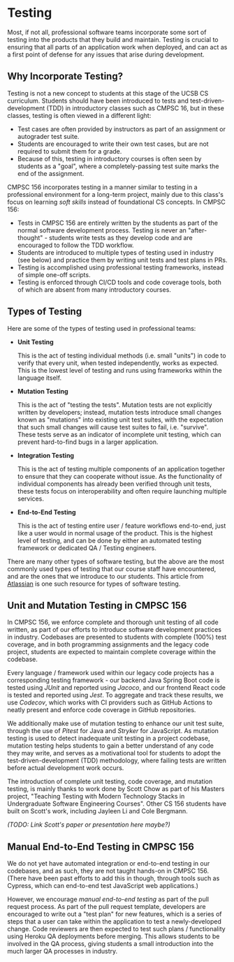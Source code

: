 # Testing

Most, if not all, professional software teams incorporate some sort of testing into the products that they build and maintain. Testing is crucial to ensuring that all parts of an application work when deployed, and can act as a first point of defense for any issues that arise during development.

## Why Incorporate Testing?

Testing is not a new concept to students at this stage of the UCSB CS curriculum. Students should have been introduced to tests and test-driven-development (TDD) in introductory classes such as CMPSC 16, but in these classes, testing is often viewed in a different light:

* Test cases are often provided by instructors as part of an assignment or autograder test suite.
* Students are encouraged to write their own test cases, but are not required to submit them for a grade.
* Because of this, testing in introductory courses is often seen by students as a "goal", where a completely-passing test suite marks the end of the assignment.

CMPSC 156 incorporates testing in a manner similar to testing in a professional environment for a long-term project, mainly due to this class's focus on learning *soft skills* instead of foundational CS concepts. In CMPSC 156:

* Tests in CMPSC 156 are entirely written by the students as part of the normal software development process. Testing is never an "after-thought" - students write tests as they develop code and are encouraged to follow the TDD workflow.
* Students are introduced to multiple types of testing used in industry (see below) and practice them by writing unit tests and test plans in PRs.
* Testing is accomplished using professional testing frameworks, instead of simple one-off scripts.
* Testing is enforced through CI/CD tools and code coverage tools, both of which are absent from many introductory courses.

## Types of Testing

Here are some of the types of testing used in professional teams:

* **Unit Testing**

  This is the act of testing individual methods (i.e. small "units") in code to verify that every unit, when tested independently, works as expected. This is the lowest level of testing and runs using frameworks within the language itself. 

* **Mutation Testing**

  This is the act of "testing the tests". Mutation tests are not explicitly written by developers; instead, mutation tests introduce small changes  known as "mutations" into existing unit test suites, with the expectation that such small changes will cause test suites to fail, i.e. "survive". These tests serve as an indicator of incomplete unit testing, which can prevent hard-to-find bugs in a larger application.

* **Integration Testing**

  This is the act of testing multiple components of an application together to ensure that they can cooperate without issue. As the functionality of individual components has already been verified through unit tests, these tests focus on interoperability and often require launching multiple services.

* **End-to-End Testing**

  This is the act of testing entire user / feature workflows end-to-end, just like a user would in normal usage of the product. This is the highest level of testing, and can be done by either an automated testing framework or dedicated QA / Testing engineers.

There are many other types of software testing, but the above are the most commonly used types of testing that our course staff have encountered, and are the ones that we introduce to our students. This article from [Atlassian](https://www.atlassian.com/continuous-delivery/software-testing/types-of-software-testing) is one such resource for types of software testing.

## Unit and Mutation Testing in CMPSC 156

In CMPSC 156, we enforce complete and thorough unit testing of all code written, as part of our efforts to introduce software development practices in industry. Codebases are presented to students with complete (100%) test coverage, and in both programming assignments and the legacy code project, students are expected to maintain complete coverage within the codebase. 

Every language / framework used within our legacy code projects has a corresponding testing framework - our backend Java Spring Boot code is tested using *JUnit* and reported using *Jacoco*, and our frontend React code is tested and reported using *Jest*. To aggregate and track these results, we use *Codecov*, which works with CI providers such as GitHub Actions to neatly present and enforce code coverage in GitHub repositories.

We additionally make use of mutation testing to enhance our unit test suite, through the use of *Pitest* for Java and *Stryker* for JavaScript. 
As mutation testing is used to detect inadequate unit testing in a project codebase, mutation testing helps students to gain a better understand of any code they may write, and serves as a motivational tool for students to adopt the test-driven-development (TDD) methodology, where failing tests are written before actual development work occurs.

The introduction of complete unit testing, code coverage, and mutation testing, is mainly thanks to work done by Scott Chow as part of his Masters project, "Teaching Testing with Modern Technology Stacks in Undergraduate Software Engineering Courses". Other CS 156 students have built on Scott's work, including Jayleen Li and Cole Bergmann.

*(TODO: Link Scott's paper or presentation here maybe?)*

## Manual End-to-End Testing in CMPSC 156

We do not yet have automated integration or end-to-end testing in our codebases, and as such, they are not taught hands-on in CMPSC 156. (There have been past efforts to add this in though, through tools such as Cypress, which can end-to-end test JavaScript web applications.)

However, we encourage *manual end-to-end testing* as part of the pull request process. As part of the pull request template, developers are encouraged to write out a "test plan" for new features, which is a series of steps that a user can take within the application to test a newly-developed change. Code reviewers are then expected to test such plans / functionality using Heroku QA deployments before merging. This allows students to be involved in the QA process, giving students a small introduction into the much larger QA processes in industry.
